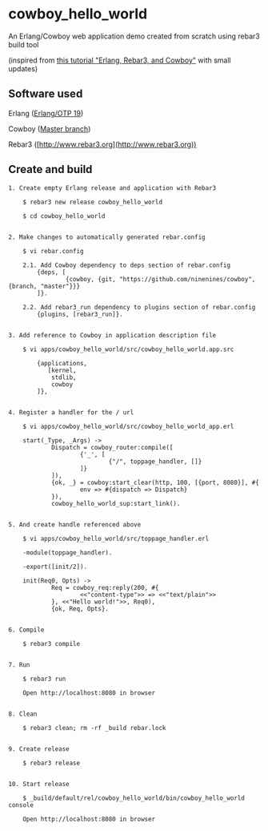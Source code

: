 cowboy_hello_world
=====

An Erlang/Cowboy web application demo created from scratch using rebar3 build tool

(inspired from [this tutorial "Erlang, Rebar3, and Cowboy"](https://www.themoorecollective.com/articles/2015/12/09/Erlang,%20Rebar3,%20and%20Cowboy) with small updates)


Software used
-----

Erlang ([Erlang/OTP 19](https://www.erlang-solutions.com/resources/download.html))

Cowboy ([Master branch](https://github.com/ninenines/cowboy))

Rebar3 ([http://www.rebar3.org](http://www.rebar3.org))


Create and build
-----

	1. Create empty Erlang release and application with Rebar3

		$ rebar3 new release cowboy_hello_world 

		$ cd cowboy_hello_world


	2. Make changes to automatically generated rebar.config 

		$ vi rebar.config 

		2.1. Add Cowboy dependency to deps section of rebar.config 
			{deps, [
			        {cowboy, {git, "https://github.com/ninenines/cowboy", {branch, "master"}}}
			]}.

		2.2. Add rebar3_run dependency to plugins section of rebar.config 
			{plugins, [rebar3_run]}.


	3. Add reference to Cowboy in application description file

		$ vi apps/cowboy_hello_world/src/cowboy_hello_world.app.src

			{applications,
			   [kernel,
			    stdlib,
			    cowboy
			]},


	4. Register a handler for the / url

		$ vi apps/cowboy_hello_world/src/cowboy_hello_world_app.erl  

		start(_Type, _Args) ->
		        Dispatch = cowboy_router:compile([
		                {'_', [
		                        {"/", toppage_handler, []}
		                ]}
		        ]),
		        {ok, _} = cowboy:start_clear(http, 100, [{port, 8080}], #{
		                env => #{dispatch => Dispatch}
		        }),
		        cowboy_hello_world_sup:start_link().


	5. And create handle referenced above

		$ vi apps/cowboy_hello_world/src/toppage_handler.erl

		-module(toppage_handler).

		-export([init/2]).

		init(Req0, Opts) ->
		        Req = cowboy_req:reply(200, #{
		                <<"content-type">> => <<"text/plain">>
		        }, <<"Hello world!">>, Req0),
		        {ok, Req, Opts}.


	6. Compile

		$ rebar3 compile


	7. Run

		$ rebar3 run

		Open http://localhost:8080 in browser


	8. Clean 

		$ rebar3 clean; rm -rf _build rebar.lock


	9. Create release

		$ rebar3 release


	10. Start release

		$ _build/default/rel/cowboy_hello_world/bin/cowboy_hello_world console
		
		Open http://localhost:8080 in browser

